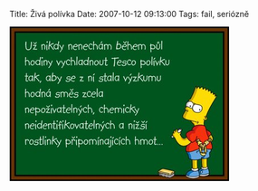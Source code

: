 Title: Živá polívka
Date: 2007-10-12 09:13:00
Tags: fail, seriózně

![Už nikdy nenechám během půl hodiny vychladnout Tesco polívku tak, aby se z ní stala výzkumu hodná směs zcela nepoživatelných, chemicky neidentifikovatelných a nižší rostlinky připomínajících hmot…](images/5.jpg)
